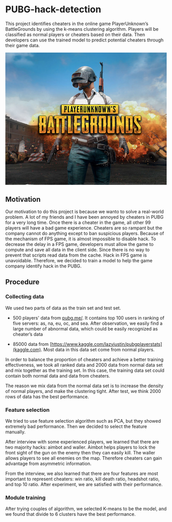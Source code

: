 # PUBG-hack-detection

This project identifies cheaters in the online game PlayerUnknown’s BattleGrounds by using the k-means clustering algorithm. Players will be classified as normal players or cheaters based on their data. Then developers can use the trained model to predict potential cheaters through their game data. 

![PUBG](https://github.com/JunjieCheng/PUBG-hack-detection/blob/master/images/PUBG.jpg)

## Motivation

Our motivation to do this project is because we wanto to solve a real-world problem. A lot of my friends and I have been annoyed by cheaters in PUBG for a very long time. Once there is a cheater in the game, all other 99 players will have a bad game experience. Cheaters are so rampant but the company cannot do anything except to ban suspicious players. Because of the mechanism of FPS game, it is almost impossible to disable hack. To decrease the delay in a FPS game, developers must allow the game to compute and save all data in the client side. Since there is no way to prevent that scripts read data from the cache. Hack in FPS game is unavoidable. Therefore, we decided to train a model to help the game company identify hack in the PUBG.

## Procedure

### Collecting data

We used two parts of data as the train set and test set. 

* 500 players' data from [pubg.me/](pubg.me/). It contains top 100 users in ranking of five servers: as, na, eu, oc, and sea. After observation, we easily find a large number of abnormal data, which could be easily recognized as cheater’s data
	
* 85000 data from [https://www.kaggle.com/lazyjustin/pubgplayerstats](kaggle.com). Most data in this data set come from normal players. 
	
In order to balance the proportion of cheaters and achieve a better training effectiveness, we took all ranked data and 2000 data from normal data set and mix together as the training set. In this case, the training data set could contain both normal data and data from cheaters. 

The reason we mix data from the normal data set is to increase the density of normal players, and make the clustering tight. After test, we think 2000 rows of data has the best performance. 

### Feature selection

We tried to use feature selection algorithm such as PCA, but they showed extremely bad performance. Then we decided to select the feature manually.

After interview with some experienced players, we learned that there are two majority hacks: aimbot and waller. Aimbot helps players to lock the front sight of the gun on the enemy then they can easily kill. The waller allows players to see all enemies on the map. Therefore cheaters can gain advantage from asymmetric information. 

From the interview, we also learned that there are four features are most important to represent cheaters: win ratio, kill death ratio, headshot ratio, and top 10 ratio. After experiment, we are satisfied with their performance. 

### Module training

After trying couples of algorithm, we selected K-means to be the model, and we found that divide to 6 clusters have the best performance. 



